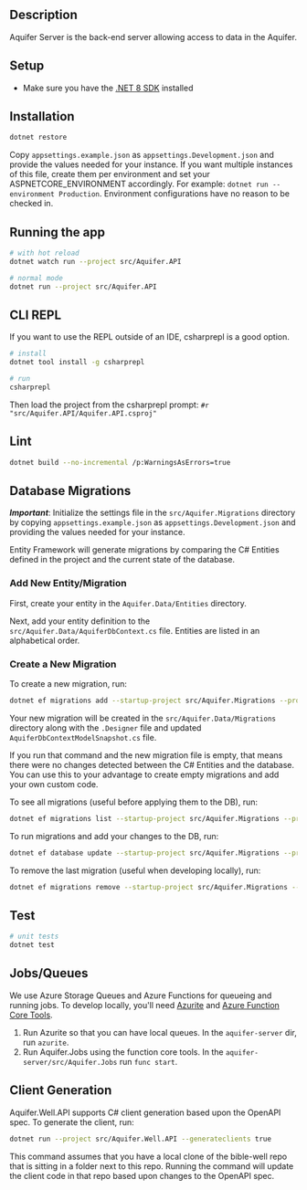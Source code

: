 ## Description

Aquifer Server is the back-end server allowing access to data in the Aquifer.

## Setup

- Make sure you have the [.NET 8 SDK](https://dotnet.microsoft.com/en-us/download/dotnet/8.0) installed

## Installation

```bash
dotnet restore
```

Copy `appsettings.example.json` as `appsettings.Development.json` and provide the values needed for your instance.
If you want multiple instances of this file, create them per environment and set your ASPNETCORE_ENVIRONMENT
accordingly. For example: `dotnet run --environment Production`. Environment configurations have no reason
to be checked in.

## Running the app

```bash
# with hot reload
dotnet watch run --project src/Aquifer.API

# normal mode
dotnet run --project src/Aquifer.API
```

## CLI REPL

If you want to use the REPL outside of an IDE, csharprepl is a good option.

```bash
# install
dotnet tool install -g csharprepl

# run
csharprepl
```

Then load the project from the csharprepl prompt: `#r "src/Aquifer.API/Aquifer.API.csproj"`

## Lint

```bash
dotnet build --no-incremental /p:WarningsAsErrors=true
```

## Database Migrations

***Important***: Initialize the settings file in the `src/Aquifer.Migrations` directory by copying `appsettings.example.json` as
`appsettings.Development.json` and providing
the values needed for your instance.

Entity Framework will generate migrations by comparing the C# Entities defined
in the project and the current state of the database.

### Add New Entity/Migration

First, create your entity in the `Aquifer.Data/Entities` directory.

Next, add your entity definition to the `src/Aquifer.Data/AquiferDbContext.cs` file.
Entities are listed in an alphabetical order.

### Create a New Migration

To create a new migration, run:

```bash
dotnet ef migrations add --startup-project src/Aquifer.Migrations --project src/Aquifer.Data --context AquiferDbContext <MigrationNameHere>
```

Your new migration will be created in the `src/Aquifer.Data/Migrations` directory along with the `.Designer` file and updated
`AquiferDbContextModelSnapshot.cs` file.

If you run that command and the new migration file is empty, that means there
were no changes detected between the C# Entities and the database. You can use
this to your advantage to create empty migrations and add your own custom code.

To see all migrations (useful before applying them to the DB), run:

```bash
dotnet ef migrations list --startup-project src/Aquifer.Migrations --project src/Aquifer.Data --context AquiferDbContext
```

To run migrations and add your changes to the DB, run:

```bash
dotnet ef database update --startup-project src/Aquifer.Migrations --project src/Aquifer.Data --context AquiferDbContext
```

To remove the last migration (useful when developing locally), run:

```bash
dotnet ef migrations remove --startup-project src/Aquifer.Migrations --project src/Aquifer.Data --context AquiferDbContext
```

## Test

```bash
# unit tests
dotnet test
```

## Jobs/Queues

We use Azure Storage Queues and Azure Functions for queueing and running jobs. To develop locally, you'll need
[Azurite](https://learn.microsoft.com/en-us/azure/storage/common/storage-use-azurite?tabs=visual-studio,blob-storage)
and [Azure Function Core Tools](https://learn.microsoft.com/en-us/azure/azure-functions/functions-run-local).

1. Run Azurite so that you can have local queues. In the `aquifer-server` dir, run `azurite`.
2. Run Aquifer.Jobs using the function core tools. In the `aquifer-server/src/Aquifer.Jobs` run `func start`.

## Client Generation

Aquifer.Well.API supports C# client generation based upon the OpenAPI spec. To generate the client, run:

```bash
dotnet run --project src/Aquifer.Well.API --generateclients true
```

This command assumes that you have a local clone of the bible-well repo that is sitting in a folder next to this repo.
Running the command will update the client code in that repo based upon changes to the OpenAPI spec.